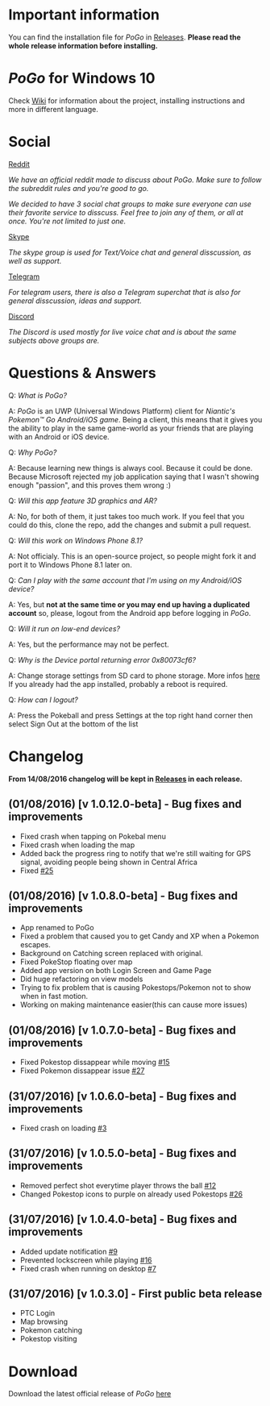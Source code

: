 # Important information
You can find the installation file for _PoGo_ in [Releases](https://github.com/ST-Apps/PoGo-UWP/releases/tag/v1.1.0-rc1). **Please read the whole release information before installing.**

# _PoGo_ for Windows 10

Check [Wiki](https://github.com/ST-Apps/PoGo-UWP/wiki) for information about the project, installing instructions and more in different language.

# Social

[Reddit](https://www.reddit.com/r/PoGoUWP/)

_We have an official reddit made to discuss about PoGo. Make sure to follow the subreddit rules and you're good to go._

_We decided to have 3 social chat groups to make sure everyone can use their favorite service to disscuss. Feel free to join any of them, or all at once. You're not limited to just one._

[Skype](https://join.skype.com/hOeCHq2oEyhA)

_The skype group is used for Text/Voice chat and general disscussion, as well as support._

[Telegram](https://telegram.me/PoGoUWP)

_For telegram users, there is also a Telegram superchat that is also for general disscussion, ideas and support._

[Discord](https://discord.gg/4GMbEWH)

_The Discord is used mostly for live voice chat and is about the same subjects above groups are._

# Questions & Answers

Q: _What is PoGo?_

A: _PoGo_ is an UWP (Universal Windows Platform) client for _Niantic's Pokemon™ Go Android/iOS game_. Being a client, this means that it gives you the ability to play in the same game-world as your friends that are playing with an Android or iOS device.

Q: _Why PoGo?_

A: Because learning new things is always cool. Because it could be done. Because Microsoft rejected my job application saying that I wasn't showing enough "passion", and this proves them wrong :)

Q: _Will this app feature 3D graphics and AR?_

A: No, for both of them, it just takes too much work. If you feel that you could do this, clone the repo, add the changes and submit a pull request.

Q: _Will this work on Windows Phone 8.1?_

A: Not officialy. This is an open-source project, so people might fork it and port it to Windows Phone 8.1 later on.

Q: _Can I play with the same account that I'm using on my Android/iOS device?_

A: Yes, but **not at the same time or you may end up having a duplicated account** so, please, logout from the Android app before logging in _PoGo_.

Q: _Will it run on low-end devices?_

A: Yes, but the performance may not be perfect.

Q: _Why is the Device portal returning error 0x80073cf6?_

A: Change storage settings from SD card to phone storage. More infos [here](github.com/ST-Apps/PoGo-UWP/issues/11)
If you already had the app installed, probably a reboot is required.

Q: _How can I logout?_

A: Press the Pokeball and press Settings at the top right hand corner then select Sign Out at the bottom of the list

# Changelog

**From 14/08/2016 changelog will be kept in [Releases](https://github.com/ST-Apps/PoGo-UWP/releases/tag/v1.1.0-rc1) in each release.**

## (01/08/2016) [v 1.0.12.0-beta] - Bug fixes and improvements
* Fixed crash when tapping on Pokebal menu
* Fixed crash when loading the map
* Added back the progress ring to notify that we're still waiting for GPS signal, avoiding people being shown in Central Africa
* Fixed [#25](https://github.com/ST-Apps/PoGo-UWP/issues/25)

## (01/08/2016) [v 1.0.8.0-beta] - Bug fixes and improvements
* App renamed to PoGo
* Fixed a problem that caused you to get Candy and XP when a Pokemon escapes.
* Background on Catching screen replaced with original.
* Fixed PokeStop floating over map
* Added app version on both Login Screen and Game Page
* Did huge refactoring on view models
* Trying to fix problem that is causing Pokestops/Pokemon not to show when in fast motion.
* Working on making maintenance easier(this can cause more issues)


## (01/08/2016) [v 1.0.7.0-beta] - Bug fixes and improvements
* Fixed Pokestop dissappear while moving [#15](https://github.com/ST-Apps/PoGo-UWP/issues/15)
* Fixed Pokemon dissappear issue [#27](https://github.com/ST-Apps/PoGo-UWP/issues/27)

## (31/07/2016) [v 1.0.6.0-beta] - Bug fixes and improvements
* Fixed crash on loading [#3](https://github.com/ST-Apps/PoGo-UWP/issues/3)

## (31/07/2016) [v 1.0.5.0-beta] - Bug fixes and improvements
* Removed perfect shot everytime player throws the ball [#12](https://github.com/ST-Apps/PoGo-UWP/issues/12)
* Changed Pokestop icons to purple on already used Pokestops [#26](https://github.com/ST-Apps/PoGo-UWP/issues/26)

## (31/07/2016) [v 1.0.4.0-beta] - Bug fixes and improvements
* Added update notification [#9](https://github.com/ST-Apps/PoGo-UWP/issues/9)
* Prevented lockscreen while playing [#16](https://github.com/ST-Apps/PoGo-UWP/issues/16)
* Fixed crash when running on desktop [#7](https://github.com/ST-Apps/PoGo-UWP/issues/7)

## (31/07/2016) [v 1.0.3.0] - First public beta release
* PTC Login
* Map browsing
* Pokemon catching
* Pokestop visiting

# Download

Download the latest official release of _PoGo_ [here](https://github.com/ST-Apps/PoGo-UWP/releases)

